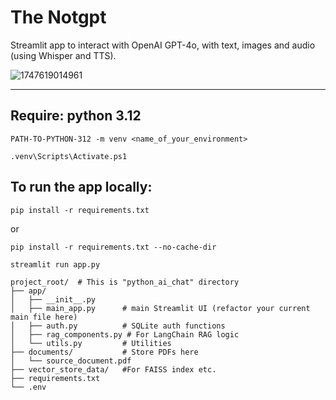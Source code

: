 # The Notgpt

Streamlit app to interact with OpenAI GPT-4o, with text, images and audio (using Whisper and TTS).

![1747619014961](image/readme/1747619014961.png)

---

## Require: python 3.12

`PATH-TO-PYTHON-312 -m venv <name_of_your_environment>`

`.venv\Scripts\Activate.ps1`

## To run the app locally:

`pip install -r requirements.txt`

or

`pip install -r requirements.txt --no-cache-dir`

`streamlit run app.py`

```
project_root/  # This is "python_ai_chat" directory
├── app/  
│   ├── __init__.py
│   ├── main_app.py      # main Streamlit UI (refactor your current main file here)
│   ├── auth.py          # SQLite auth functions
│   ├── rag_components.py # For LangChain RAG logic
│   └── utils.py         # Utilities
├── documents/           # Store PDFs here
│   └── source_document.pdf
├── vector_store_data/   #For FAISS index etc.
├── requirements.txt
└── .env
```
